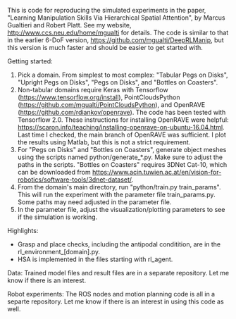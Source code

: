 This is code for reproducing the simulated experiments in the paper, "Learning Manipulation Skills Via Hierarchical Spatial Attention", by Marcus Gualtieri and Robert Platt. See my website, http://www.ccs.neu.edu/home/mgualti for details. The code is similar to that in the earlier 6-DoF version, https://github.com/mgualti/DeepRLManip, but this version is much faster and should be easier to get started with.

Getting started:
1) Pick a domain. From simplest to most complex: "Tabular Pegs on Disks", "Upright Pegs on Disks", "Pegs on Disks", and "Bottles on Coasters".
2) Non-tabular domains require Keras with Tensorflow (https://www.tensorflow.org/install), 
PointCloudsPython (https://github.com/mgualti/PointCloudsPython), and OpenRAVE 
(https://github.com/rdiankov/openrave). The code has been tested with Tensorflow 2.0. These instructions for installing OpenRAVE were helpful: https://scaron.info/teaching/installing-openrave-on-ubuntu-16.04.html. Last time I checked, the main branch of OpenRAVE was sufficient. I plot the results using Matlab, but this is not a strict requirement.
3) For "Pegs on Disks" and "Bottles on Coasters", generate object meshes using the scripts named python/generate_*.py. Make sure to adjust the paths in the scripts. "Bottles on Coasters" requires 3DNet Cat-10, which can be downloaded from https://www.acin.tuwien.ac.at/en/vision-for-robotics/software-tools/3dnet-dataset/.
4) From the domain's main directory, run "python/train.py train_params". This will run the experiment with the parameter file train_params.py. Some paths may need adjusted in the parameter file.
5) In the parameter file, adjust the visualization/plotting parameters to see if the simulation is working.

Highlights:
- Grasp and place checks, including the antipodal conditition, are in the rl_environment_[domain].py.
- HSA is implemented in the files starting with rl_agent.

Data:
Trained model files and result files are in a separate repository. Let me know if there is an interest.

Robot experiments:
The ROS nodes and motion planning code is all in a separte repository. Let me know if there is an interest in using this code as well.
